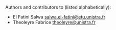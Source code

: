 Authors and contributors to (listed alphabetically):

* El Fatini Salwa  <salwa.el-fatini@etu.unistra.fr>
* Theoleyre Fabrice  <theoleyre@unistra.fr>
